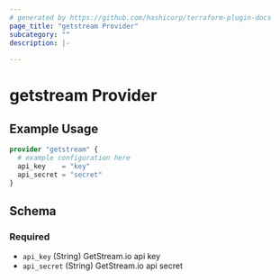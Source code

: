 ```yaml
---
# generated by https://github.com/hashicorp/terraform-plugin-docs
page_title: "getstream Provider"
subcategory: ""
description: |-
  
---
```


# getstream Provider



## Example Usage

```terraform
provider "getstream" {
  # example configuration here
  api_key    = "key"
  api_secret = "secret"
}
```

<!-- schema generated by tfplugindocs -->
## Schema

### Required

- `api_key` (String) GetStream.io api key
- `api_secret` (String) GetStream.io api secret
